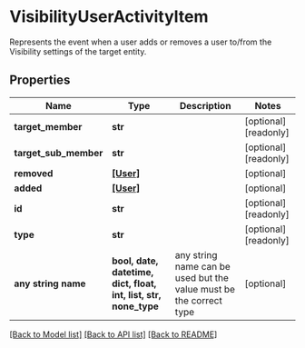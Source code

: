 # VisibilityUserActivityItem

Represents the event when a user adds or removes a user to/from the Visibility settings of the target entity.

## Properties
Name | Type | Description | Notes
------------ | ------------- | ------------- | -------------
**target_member** | **str** |  | [optional] [readonly] 
**target_sub_member** | **str** |  | [optional] [readonly] 
**removed** | [**[User]**](User.md) |  | [optional] 
**added** | [**[User]**](User.md) |  | [optional] 
**id** | **str** |  | [optional] [readonly] 
**type** | **str** |  | [optional] [readonly] 
**any string name** | **bool, date, datetime, dict, float, int, list, str, none_type** | any string name can be used but the value must be the correct type | [optional]

[[Back to Model list]](../README.md#documentation-for-models) [[Back to API list]](../README.md#documentation-for-api-endpoints) [[Back to README]](../README.md)


